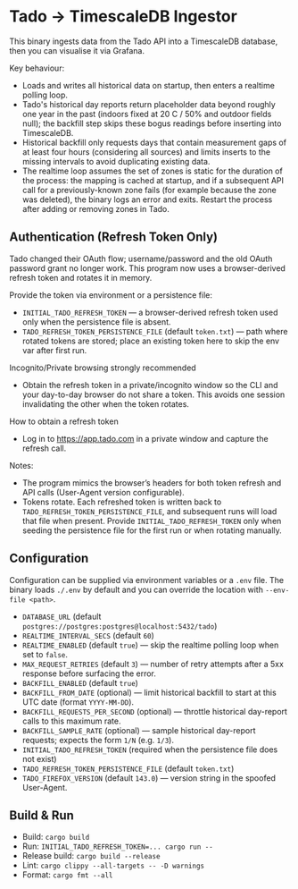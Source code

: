 Tado → TimescaleDB Ingestor
===========================

This binary ingests data from the Tado API into a TimescaleDB database, then you can visualise it via Grafana.

Key behaviour:
- Loads and writes all historical data on startup, then enters a realtime polling loop.
- Tado's historical day reports return placeholder data beyond roughly one year in the past (indoors fixed at 20 C / 50% and outdoor fields null); the backfill step skips these bogus readings before inserting into TimescaleDB.
- Historical backfill only requests days that contain measurement gaps of at least four hours (considering all sources) and limits inserts to the missing intervals to avoid duplicating existing data.
- The realtime loop assumes the set of zones is static for the duration of the process: the mapping is cached at startup, and if a subsequent API call for a previously-known zone fails (for example because the zone was deleted), the binary logs an error and exits. Restart the process after adding or removing zones in Tado.

Authentication (Refresh Token Only)
-----------------------------------
Tado changed their OAuth flow; username/password and the old OAuth password grant no longer work.
This program now uses a browser-derived refresh token and rotates it in memory.

Provide the token via environment or a persistence file:
- `INITIAL_TADO_REFRESH_TOKEN` — a browser-derived refresh token used only when the persistence file is absent.
- `TADO_REFRESH_TOKEN_PERSISTENCE_FILE` (default `token.txt`) — path where rotated tokens are stored; place an existing token here to skip the env var after first run.

Incognito/Private browsing strongly recommended
- Obtain the refresh token in a private/incognito window so the CLI and your day-to-day browser do not share a token.
  This avoids one session invalidating the other when the token rotates.

How to obtain a refresh token
- Log in to https://app.tado.com in a private window and capture the refresh call.


Notes:
- The program mimics the browser’s headers for both token refresh and API calls (User-Agent version configurable).
- Tokens rotate. Each refreshed token is written back to `TADO_REFRESH_TOKEN_PERSISTENCE_FILE`, and subsequent runs
  will load that file when present. Provide `INITIAL_TADO_REFRESH_TOKEN` only when seeding the persistence file for
  the first run or when rotating manually.

Configuration
-------------
Configuration can be supplied via environment variables or a `.env` file. The binary loads `./.env` by default
and you can override the location with `--env-file <path>`.

- `DATABASE_URL` (default `postgres://postgres:postgres@localhost:5432/tado`)
- `REALTIME_INTERVAL_SECS` (default `60`)
- `REALTIME_ENABLED` (default `true`) — skip the realtime polling loop when set to `false`.
- `MAX_REQUEST_RETRIES` (default `3`) — number of retry attempts after a 5xx response before surfacing the error.
- `BACKFILL_ENABLED` (default `true`)
- `BACKFILL_FROM_DATE` (optional) — limit historical backfill to start at this UTC date (format `YYYY-MM-DD`).
- `BACKFILL_REQUESTS_PER_SECOND` (optional) — throttle historical day-report calls to this maximum rate.
- `BACKFILL_SAMPLE_RATE` (optional) — sample historical day-report requests; expects the form `1/N` (e.g. `1/3`).
- `INITIAL_TADO_REFRESH_TOKEN` (required when the persistence file does not exist)
- `TADO_REFRESH_TOKEN_PERSISTENCE_FILE` (default `token.txt`)
- `TADO_FIREFOX_VERSION` (default `143.0`) — version string in the spoofed User-Agent.

Build & Run
-----------
- Build: `cargo build`
- Run: `INITIAL_TADO_REFRESH_TOKEN=... cargo run --`
- Release build: `cargo build --release`
- Lint: `cargo clippy --all-targets -- -D warnings`
- Format: `cargo fmt --all`

